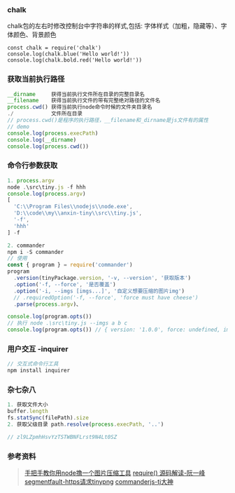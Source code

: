 ### chalk

chalk包的左右时修改控制台中字符串的样式,包括:
字体样式（加粗，隐藏等）、字体颜色、背景颜色

```
const chalk = require('chalk')
console.log(chalk.blue('Hello world!'))
console.log(chalk.bold.red('Hello world!'))
```

### 获取当前执行路径

```js
__dirname     获得当前执行文件所在目录的完整目录名
__filename    获得当前执行文件的带有完整绝对路径的文件名
process.cwd() 获得当前执行node命令时候的文件夹目录名 
./            文件所在目录
// process.cwd()是程序的执行路径，__filename和_dirname是js文件有的属性
// demo
console.log(process.execPath)
console.log(__dirname)
console.log(process.cwd())
```

### 命令行参数获取

```js
1. process.argv
node .\src\tiny.js -f hhh
console.log(process.argv)
[
  'C:\\Program Files\\nodejs\\node.exe',
  'D:\\code\\my\\anxin-tiny\\src\\tiny.js',
  '-f',
  'hhh'
] -f
```

```js
2. commander
npm i -S commander
// 使用
const { program } = require('commander')
program
  .version(tinyPackage.version, '-v, --version', '获取版本')
  .option('-f, --force', '是否覆盖')
  .option('-i, --imgs [imgs...]', '自定义想要压缩的图片img')
  // .requiredOption('-f, --force', 'force must have cheese')
  .parse(process.argv)、

console.log(program.opts())
// 执行 node .\src\tiny.js --imgs a b c
console.log(program.opts()) // { version: '1.0.0', force: undefined, imgs: [ 'a', 'b', 'c' ] }
```

### 用户交互 -inquirer

```js
// 交互式命令行工具
npm install inquirer

```



### 杂七杂八

```js
1. 获取文件大小
buffer.length
fs.statSync(filePath).size
2. 获取父级目录 path.resolve(process.execPath, '..')

// zl9LZpmhHsvYzTSTWBNFLrst9N4Lt0SZ
```



### 参考资料

> [手把手教你用node撸一个图片压缩工具](https://juejin.im/post/5bd350a76fb9a05d2d02697c)
> [require() 源码解读-阮一峰](http://www.ruanyifeng.com/blog/2015/05/require.html)
> [segmentfault-https请求tinypng](https://segmentfault.com/a/1190000015467084)
> [commanderjs-tj大神](https://github.com/tj/commander.js)





```js


```

